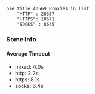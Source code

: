 
```mermaid
pie title 40569 Proxies in list
    "HTTP" : 28357
    "HTTPS": 10571
    "SOCKS" : 8645
```

### Some Info
#### Average Timeout

- mixed: 4.0s
- http: 2.2s
- https: 8.1s
- socks: 6.4s